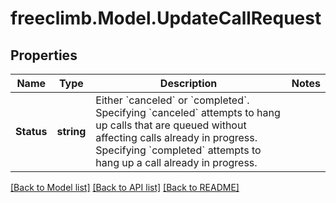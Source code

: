 # freeclimb.Model.UpdateCallRequest

## Properties

Name | Type | Description | Notes
------------ | ------------- | ------------- | -------------
**Status** | **string** | Either &#x60;canceled&#x60; or &#x60;completed&#x60;.  Specifying &#x60;canceled&#x60; attempts to hang up calls that are queued without affecting calls already in progress. Specifying &#x60;completed&#x60; attempts to hang up a call already in progress. | 

[[Back to Model list]](../README.md#documentation-for-models) [[Back to API list]](../README.md#documentation-for-api-endpoints) [[Back to README]](../README.md)

